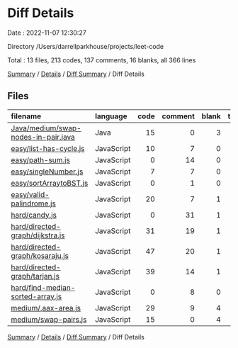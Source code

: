 # Diff Details

Date : 2022-11-07 12:30:27

Directory /Users/darrellparkhouse/projects/leet-code

Total : 13 files,  213 codes, 137 comments, 16 blanks, all 366 lines

[Summary](results.md) / [Details](details.md) / [Diff Summary](diff.md) / Diff Details

## Files
| filename | language | code | comment | blank | total |
| :--- | :--- | ---: | ---: | ---: | ---: |
| [Java/medium/swap-nodes-in-pair.java](/Java/medium/swap-nodes-in-pair.java) | Java | 15 | 0 | 3 | 18 |
| [easy/list-has-cycle.js](/easy/list-has-cycle.js) | JavaScript | 10 | 7 | 0 | 17 |
| [easy/path-sum.js](/easy/path-sum.js) | JavaScript | 0 | 14 | 0 | 14 |
| [easy/singleNumber.js](/easy/singleNumber.js) | JavaScript | 7 | 7 | 0 | 14 |
| [easy/sortArraytoBST.js](/easy/sortArraytoBST.js) | JavaScript | 0 | 1 | 0 | 1 |
| [easy/valid-palindrome.js](/easy/valid-palindrome.js) | JavaScript | 20 | 7 | 1 | 28 |
| [hard/candy.js](/hard/candy.js) | JavaScript | 0 | 31 | 1 | 32 |
| [hard/directed-graph/dijkstra.js](/hard/directed-graph/dijkstra.js) | JavaScript | 31 | 19 | 1 | 51 |
| [hard/directed-graph/kosaraju.js](/hard/directed-graph/kosaraju.js) | JavaScript | 47 | 20 | 1 | 68 |
| [hard/directed-graph/tarjan.js](/hard/directed-graph/tarjan.js) | JavaScript | 39 | 14 | 1 | 54 |
| [hard/find-median-sorted-array.js](/hard/find-median-sorted-array.js) | JavaScript | 0 | 8 | 0 | 8 |
| [medium/,aax-area.js](/medium/,aax-area.js) | JavaScript | 29 | 9 | 4 | 42 |
| [medium/swap-pairs.js](/medium/swap-pairs.js) | JavaScript | 15 | 0 | 4 | 19 |

[Summary](results.md) / [Details](details.md) / [Diff Summary](diff.md) / Diff Details
